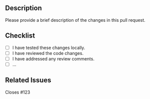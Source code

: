 ## Description

Please provide a brief description of the changes in this pull request.

## Checklist

- [ ] I have tested these changes locally.
- [ ] I have reviewed the code changes.
- [ ] I have addressed any review comments.
- [ ] ...

## Related Issues

Closes #123
